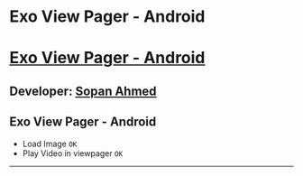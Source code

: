# Exo View Pager - Android

# [Exo View Pager - Android][published url]
## Developer: [Sopan Ahmed][instructor url]

Exo View Pager - Android
-------------------------

 * Load Image `OK`
 * Play Video in viewpager `OK`

------

[published url]: https://github.com/gitproject09/exoViewPagerAndroidexoViewPagerAndroid
[instructor url]: https://github.com/gitproject09

